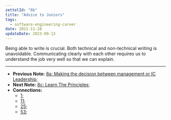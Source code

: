 ```yaml
---
zettelId: "8b"
title: "Advice to Juniors"
tags:
  - software-engineering-career
date: 2021-11-28
updateDate: 2023-09-13
---
```


Being able to write is crucial. Both technical and non-technical writing is unavoidable. Communicating clearly with each other requires us to understand the job very well so that we can explain.

---

- **Previous Note:** [8a: Making the decision between management or IC Leadership](/notes/8a/);
- **Next Note:** [8c: Learn The Principles](/notes/8c/);
- **Connections:**
  - [1](/notes/1/);
  - [11](/notes/11/);
  - [25](/notes/25/);
  - [53](/notes/53/);
